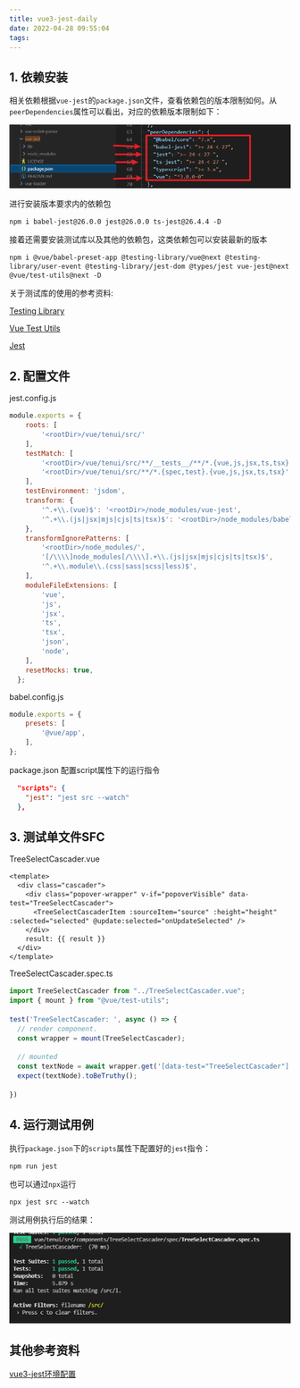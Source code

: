 ```yaml
---
title: vue3-jest-daily
date: 2022-04-28 09:55:04
tags:
---
```


## 1. 依赖安装

相关依赖根据`vue-jest`的`package.json`文件，查看依赖包的版本限制如何。从`peerDependencies`属性可以看出，对应的依赖版本限制如下：

![vue-jest-dependencies](vue3-jest-daily/vue-jest-dependencies.png)


进行安装版本要求内的依赖包
```git
npm i babel-jest@26.0.0 jest@26.0.0 ts-jest@26.4.4 -D
```

接着还需要安装测试库以及其他的依赖包，这类依赖包可以安装最新的版本
```git
npm i @vue/babel-preset-app @testing-library/vue@next @testing-library/user-event @testing-library/jest-dom @types/jest vue-jest@next @vue/test-utils@next -D
```

关于测试库的使用的参考资料:

[Testing Library](https://testing-library.com/docs/ecosystem-jest-dom/)

[Vue Test Utils](https://test-utils.vuejs.org/guide/)

[Jest](https://jestjs.io/zh-Hans/docs/getting-started)


## 2. 配置文件

jest.config.js
```js
module.exports = {
	roots: [
		'<rootDir>/vue/tenui/src/'
	],
	testMatch: [
		'<rootDir>/vue/tenui/src/**/__tests__/**/*.{vue,js,jsx,ts,tsx}',
		'<rootDir>/vue/tenui/src/**/*.{spec,test}.{vue,js,jsx,ts,tsx}',
	],
	testEnvironment: 'jsdom',
	transform: {
		'^.+\\.(vue)$': '<rootDir>/node_modules/vue-jest',
		'^.+\\.(js|jsx|mjs|cjs|ts|tsx)$': '<rootDir>/node_modules/babel-jest',
	},
	transformIgnorePatterns: [
		'<rootDir>/node_modules/',
		'[/\\\\]node_modules[/\\\\].+\\.(js|jsx|mjs|cjs|ts|tsx)$',
		'^.+\\.module\\.(css|sass|scss|less)$',
	],
	moduleFileExtensions: [
		'vue',
		'js',
		'jsx',
		'ts',
		'tsx',
		'json',
		'node',
	],
	resetMocks: true,
  };
```

babel.config.js

```js
module.exports = {
	presets: [
		'@vue/app',
	],
};
```

package.json
配置script属性下的运行指令
```json
  "scripts": {
    "jest": "jest src --watch"
  },
```


## 3. 测试单文件SFC

TreeSelectCascader.vue

```vue
<template>
  <div class="cascader">
    <div class="popover-wrapper" v-if="popoverVisible" data-test="TreeSelectCascader">
      <TreeSelectCascaderItem :sourceItem="source" :height="height" :selected="selected" @update:selected="onUpdateSelected" />
    </div>
    result: {{ result }}
  </div>
</template>
```

TreeSelectCascader.spec.ts

```ts
import TreeSelectCascader from "../TreeSelectCascader.vue";
import { mount } from "@vue/test-utils";

test('TreeSelectCascader: ', async () => {
  // render component.
  const wrapper = mount(TreeSelectCascader);

  // mounted
  const textNode = await wrapper.get('[data-test="TreeSelectCascader"]');
  expect(textNode).toBeTruthy();

})
```


## 4. 运行测试用例

执行`package.json`下的`scripts`属性下配置好的`jest`指令：

```git
npm run jest
```

也可以通过`npx`运行
```git
npx jest src --watch
```
测试用例执行后的结果：

![test-unit-1](vue3-jest-daily/test-unit-1.png)



## 其他参考资料
[vue3-jest环境配置](https://zhuanlan.zhihu.com/p/377566681)